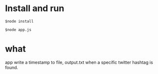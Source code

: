 # Install and run
    $node install

    $node app.js

# what
app write a timestamp to file, output.txt when a specific twitter hashtag is found.